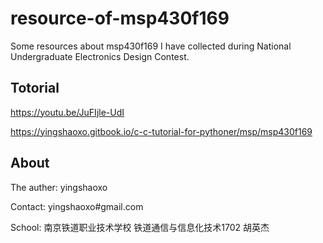 # resource-of-msp430f169
Some resources about msp430f169 I have collected during National Undergraduate Electronics Design Contest.

## Totorial

https://youtu.be/JuFIjle-UdI

https://yingshaoxo.gitbook.io/c-c-tutorial-for-pythoner/msp/msp430f169

## About
The auther: yingshaoxo

Contact: yingshaoxo#gmail.com

School: 南京铁道职业技术学校 铁道通信与信息化技术1702 胡英杰
